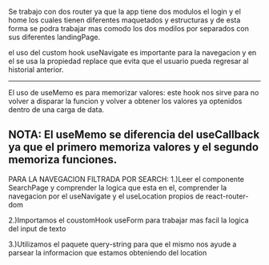 Se trabajo con dos router ya que la app tiene dos modulos el login y el home los cuales tienen diferentes maquetados y estructuras y de esta forma se podra trabajar mas comodo los dos modilos por separados con sus diferentes landingPage.

el uso del custom hook useNavigate es importante para la navegacion y en el se usa la propiedad replace que evita que el usuario pueda regresar al historial anterior.

-----------
El uso de useMemo es para memorizar valores: este hook nos sirve para no volver a disparar la funcion y volver a obtener los valores ya optenidos dentro de una carga de data.

NOTA:
El useMemo se diferencia del useCallback ya que el primero memoriza valores y el segundo memoriza funciones.
------------

PARA LA NAVEGACION FILTRADA POR SEARCH:
1.)Leer el componente SearchPage y comprender la logica que esta en el, comprender la navegacion por el useNavigate y el useLocation propios de react-router-dom

2.)Importamos el coustomHook useForm para trabajar mas facil la logica del input de texto

3.)Utilizamos el paquete query-string para que el mismo nos ayude a parsear la informacion que estamos obteniendo del location 
